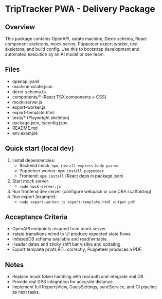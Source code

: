 # TripTracker PWA - Delivery Package

## Overview
This package contains OpenAPI, xstate machine, Dexie schema, React component skeletons, mock server, Puppeteer export worker, test skeletons, and build config. Use this to bootstrap development and automated execution by an AI model or dev team.

## Files
- openapi.yaml
- machine.xstate.json
- dexie-schema.ts
- components/* (React TSX components + CSS)
- mock-server.js
- export-worker.js
- export-template.html
- tests/* (Playwright skeleton)
- package.json, tsconfig.json
- README.md
- env.example

## Quick start (local dev)
1. Install dependencies:
   - Backend mock: `npm install express body-parser`
   - Puppeteer worker: `npm install puppeteer`
   - Frontend: `npm install` (React deps in package.json)
2. Start mock server:
   - `node mock-server.js`
3. Run frontend dev server (configure webpack or use CRA scaffolding)
4. Run export (example):
   - `node export-worker.js export-template.html output.pdf`

## Acceptance Criteria
- OpenAPI endpoints respond from mock server.
- xstate transitions wired to UI produce expected state flows.
- IndexedDB schema available and read/writable.
- Header dates and sticky shift bar visible and updating.
- Export template prints RTL correctly; Puppeteer produces a PDF.

## Notes
- Replace mock token handling with real auth and integrate real DB.
- Provide real GPS integration for accurate distance.
- Implement full ReportsView, GoalsSettings, syncService, and CI pipeline as next tasks.
